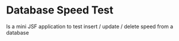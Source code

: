 # Database Speed Test
Is a mini JSF application to test insert / update / delete speed from a database
